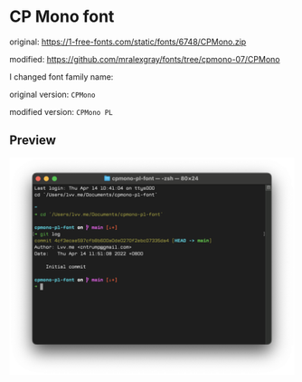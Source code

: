 # CP Mono font

original: https://1-free-fonts.com/static/fonts/6748/CPMono.zip

modified: https://github.com/mralexgray/fonts/tree/cpmono-07/CPMono

I changed font family name:

original version: `CPMono`

modified version: `CPMono PL`

## Preview

![](snapshot.png)
